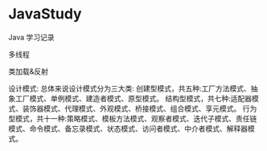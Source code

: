 JavaStudy
=========

Java 学习记录

多线程

类加载&反射

设计模式:
总体来说设计模式分为三大类:
创建型模式，共五种:工厂方法模式、抽象工厂模式、单例模式、建造者模式、原型模式。
结构型模式，共七种:适配器模式、装饰器模式、代理模式、外观模式、桥接模式、组合模式、享元模式。
行为型模式，共十一种:策略模式、模板方法模式、观察者模式、迭代子模式、责任链模式、命令模式、备忘录模式、状态模式、访问者模式、中介者模式、解释器模式。